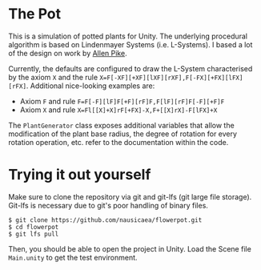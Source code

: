 # The Pot

This is a simulation of potted plants for Unity. The underlying procedural
algorithm is based on Lindenmayer Systems (i.e. L-Systems). I based a lot of
the design on work by [Allen
Pike](http://www.allenpike.com/modeling-plants-with-l-systems/).

Currently, the defaults are configured to draw the L-System characterised by
the axiom `X` and the rule `X=F[-XF][+XF][lXF][rXF],F[-FX][+FX][lFX][rFX]`.
Additional nice-looking examples are:

* Axiom `F` and rule `F=F[-F][lF]F[+F][rF]F,F[lF][rF]F[-F][+F]F`
* Axiom `X` and rule `X=Fl[[X]+X]rF[+FX]-X,F+[[X]rX]-F[lFX]+X`

The `PlantGenerator` class exposes additional variables that allow the
modification of the plant base radius, the degree of rotation for every
rotation operation, etc. refer to the documentation within the code.

# Trying it out yourself

Make sure to clone the repository via git and git-lfs (git large file storage).
Git-lfs is necessary due to git's poor handling of binary files.

    $ git clone https://github.com/nausicaea/flowerpot.git
    $ cd flowerpot
    $ git lfs pull

Then, you should be able to open the project in Unity. Load the Scene file
`Main.unity` to get the test environment.

